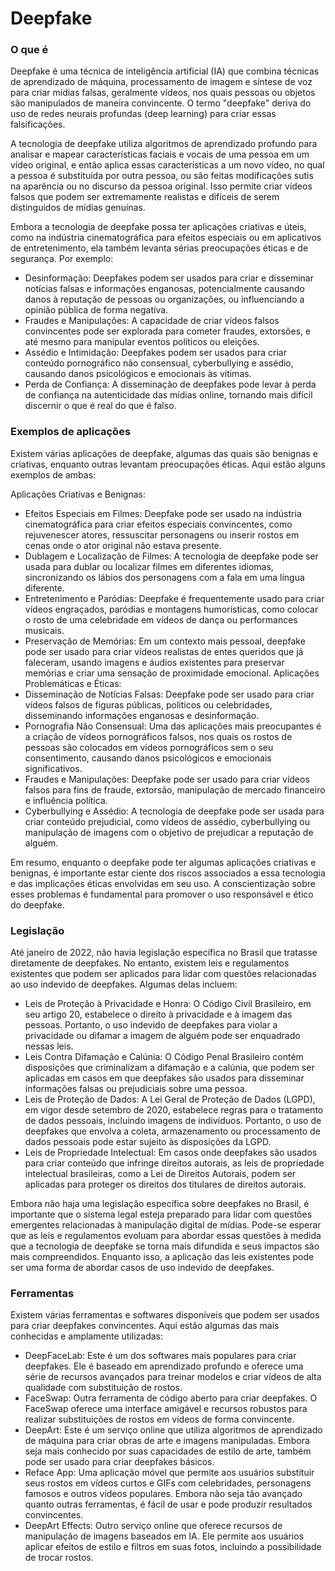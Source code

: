 # Deepfake

### O que é

Deepfake é uma técnica de inteligência artificial (IA) que combina técnicas de aprendizado de máquina, processamento de imagem e síntese de voz para criar mídias falsas, geralmente vídeos, nos quais pessoas ou objetos são manipulados de maneira convincente. O termo "deepfake" deriva do uso de redes neurais profundas (deep learning) para criar essas falsificações.

A tecnologia de deepfake utiliza algoritmos de aprendizado profundo para analisar e mapear características faciais e vocais de uma pessoa em um vídeo original, e então aplica essas características a um novo vídeo, no qual a pessoa é substituída por outra pessoa, ou são feitas modificações sutis na aparência ou no discurso da pessoa original. Isso permite criar vídeos falsos que podem ser extremamente realistas e difíceis de serem distinguidos de mídias genuínas.

Embora a tecnologia de deepfake possa ter aplicações criativas e úteis, como na indústria cinematográfica para efeitos especiais ou em aplicativos de entretenimento, ela também levanta sérias preocupações éticas e de segurança. Por exemplo:

- Desinformação: Deepfakes podem ser usados para criar e disseminar notícias falsas e informações enganosas, potencialmente causando danos à reputação de pessoas ou organizações, ou influenciando a opinião pública de forma negativa.
- Fraudes e Manipulações: A capacidade de criar vídeos falsos convincentes pode ser explorada para cometer fraudes, extorsões, e até mesmo para manipular eventos políticos ou eleições.
- Assédio e Intimidação: Deepfakes podem ser usados para criar conteúdo pornográfico não consensual, cyberbullying e assédio, causando danos psicológicos e emocionais às vítimas.
- Perda de Confiança: A disseminação de deepfakes pode levar à perda de confiança na autenticidade das mídias online, tornando mais difícil discernir o que é real do que é falso.

### Exemplos de aplicações

Existem várias aplicações de deepfake, algumas das quais são benignas e criativas, enquanto outras levantam preocupações éticas. Aqui estão alguns exemplos de ambas:

Aplicações Criativas e Benignas:

- Efeitos Especiais em Filmes: Deepfake pode ser usado na indústria cinematográfica para criar efeitos especiais convincentes, como rejuvenescer atores, ressuscitar personagens ou inserir rostos em cenas onde o ator original não estava presente.
- Dublagem e Localização de Filmes: A tecnologia de deepfake pode ser usada para dublar ou localizar filmes em diferentes idiomas, sincronizando os lábios dos personagens com a fala em uma língua diferente.
- Entretenimento e Paródias: Deepfake é frequentemente usado para criar vídeos engraçados, paródias e montagens humorísticas, como colocar o rosto de uma celebridade em vídeos de dança ou performances musicais.
- Preservação de Memórias: Em um contexto mais pessoal, deepfake pode ser usado para criar vídeos realistas de entes queridos que já faleceram, usando imagens e áudios existentes para preservar memórias e criar uma sensação de proximidade emocional.
Aplicações Problemáticas e Éticas:
- Disseminação de Notícias Falsas: Deepfake pode ser usado para criar vídeos falsos de figuras públicas, políticos ou celebridades, disseminando informações enganosas e desinformação.
- Pornografia Não Consensual: Uma das aplicações mais preocupantes é a criação de vídeos pornográficos falsos, nos quais os rostos de pessoas são colocados em vídeos pornográficos sem o seu consentimento, causando danos psicológicos e emocionais significativos.
- Fraudes e Manipulações: Deepfake pode ser usado para criar vídeos falsos para fins de fraude, extorsão, manipulação de mercado financeiro e influência política.
- Cyberbullying e Assédio: A tecnologia de deepfake pode ser usada para criar conteúdo prejudicial, como vídeos de assédio, cyberbullying ou manipulação de imagens com o objetivo de prejudicar a reputação de alguém.

Em resumo, enquanto o deepfake pode ter algumas aplicações criativas e benignas, é importante estar ciente dos riscos associados a essa tecnologia e das implicações éticas envolvidas em seu uso. A conscientização sobre esses problemas é fundamental para promover o uso responsável e ético do deepfake.

### Legislação

Até  janeiro de 2022, não havia legislação específica no Brasil que tratasse diretamente de deepfakes. No entanto, existem leis e regulamentos existentes que podem ser aplicados para lidar com questões relacionadas ao uso indevido de deepfakes. Algumas delas incluem:

- Leis de Proteção à Privacidade e Honra: O Código Civil Brasileiro, em seu artigo 20, estabelece o direito à privacidade e à imagem das pessoas. Portanto, o uso indevido de deepfakes para violar a privacidade ou difamar a imagem de alguém pode ser enquadrado nessas leis.
- Leis Contra Difamação e Calúnia: O Código Penal Brasileiro contém disposições que criminalizam a difamação e a calúnia, que podem ser aplicadas em casos em que deepfakes são usados para disseminar informações falsas ou prejudiciais sobre uma pessoa.
- Leis de Proteção de Dados: A Lei Geral de Proteção de Dados (LGPD), em vigor desde setembro de 2020, estabelece regras para o tratamento de dados pessoais, incluindo imagens de indivíduos. Portanto, o uso de deepfakes que envolva a coleta, armazenamento ou processamento de dados pessoais pode estar sujeito às disposições da LGPD.
- Leis de Propriedade Intelectual: Em casos onde deepfakes são usados para criar conteúdo que infringe direitos autorais, as leis de propriedade intelectual brasileiras, como a Lei de Direitos Autorais, podem ser aplicadas para proteger os direitos dos titulares de direitos autorais.

Embora não haja uma legislação específica sobre deepfakes no Brasil, é importante que o sistema legal esteja preparado para lidar com questões emergentes relacionadas à manipulação digital de mídias. Pode-se esperar que as leis e regulamentos evoluam para abordar essas questões à medida que a tecnologia de deepfake se torna mais difundida e seus impactos são mais compreendidos. Enquanto isso, a aplicação das leis existentes pode ser uma forma de abordar casos de uso indevido de deepfakes.

### Ferramentas 

Existem várias ferramentas e softwares disponíveis que podem ser usados para criar deepfakes convincentes. Aqui estão algumas das mais conhecidas e amplamente utilizadas:

- DeepFaceLab: Este é um dos softwares mais populares para criar deepfakes. Ele é baseado em aprendizado profundo e oferece uma série de recursos avançados para treinar modelos e criar vídeos de alta qualidade com substituição de rostos.
- FaceSwap: Outra ferramenta de código aberto para criar deepfakes. O FaceSwap oferece uma interface amigável e recursos robustos para realizar substituições de rostos em vídeos de forma convincente.
- DeepArt: Este é um serviço online que utiliza algoritmos de aprendizado de máquina para criar obras de arte e imagens manipuladas. Embora seja mais conhecido por suas capacidades de estilo de arte, também pode ser usado para criar deepfakes básicos.
- Reface App: Uma aplicação móvel que permite aos usuários substituir seus rostos em vídeos curtos e GIFs com celebridades, personagens famosos e outros vídeos populares. Embora não seja tão avançado quanto outras ferramentas, é fácil de usar e pode produzir resultados convincentes.
- DeepArt Effects: Outro serviço online que oferece recursos de manipulação de imagens baseados em IA. Ele permite aos usuários aplicar efeitos de estilo e filtros em suas fotos, incluindo a possibilidade de trocar rostos.
